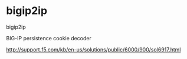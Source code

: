 bigip2ip
========

bigip2ip

BIG-IP persistence cookie decoder 

http://support.f5.com/kb/en-us/solutions/public/6000/900/sol6917.html
